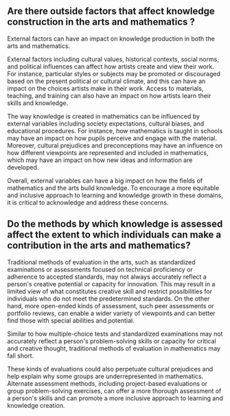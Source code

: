 ## Are there outside factors that affect knowledge construction in the arts and mathematics ?

External factors can have an impact on knowledge production in both the arts and mathematics.

External factors including cultural values, historical contexts, social norms, and political influences can affect how artists create and view their work. For instance, particular styles or subjects may be promoted or discouraged based on the present political or cultural climate, and this can have an impact on the choices artists make in their work. Access to materials, teaching, and training can also have an impact on how artists learn their skills and knowledge.

The way knowledge is created in mathematics can be influenced by external variables including society expectations, cultural biases, and educational procedures. For instance, how mathematics is taught in schools may have an impact on how pupils perceive and engage with the material. Moreover, cultural prejudices and preconceptions may have an influence on how different viewpoints are represented and included in mathematics, which may have an impact on how new ideas and information are developed.

Overall, external variables can have a big impact on how the fields of mathematics and the arts build knowledge. To encourage a more equitable and inclusive approach to learning and knowledge growth in these domains, it is critical to acknowledge and address these concerns.

## Do the methods by which knowledge is assessed affect the extent to which individuals can make a contribution in the arts and mathematics?

Traditional methods of evaluation in the arts, such as standardized examinations or assessments focused on technical proficiency or adherence to accepted standards, may not always accurately reflect a person's creative potential or capacity for innovation. This may result in a limited view of what constitutes creative skill and restrict possibilities for individuals who do not meet the predetermined standards. On the other hand, more open-ended kinds of assessment, such peer assessments or portfolio reviews, can enable a wider variety of viewpoints and can better find those with special abilities and potential.

Similar to how multiple-choice tests and standardized examinations may not accurately reflect a person's problem-solving skills or capacity for critical and creative thought, traditional methods of evaluation in mathematics may fall short.

These kinds of evaluations could also perpetuate cultural prejudices and help explain why some groups are underrepresented in mathematics. Alternate assessment methods, including project-based evaluations or group problem-solving exercises, can offer a more thorough assessment of a person's skills and can promote a more inclusive approach to learning and knowledge creation.


